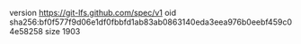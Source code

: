 version https://git-lfs.github.com/spec/v1
oid sha256:bf0f577f9d06e1df0fbbfd1ab83ab0863140eda3eea976b0eebf459c04e58258
size 1903
